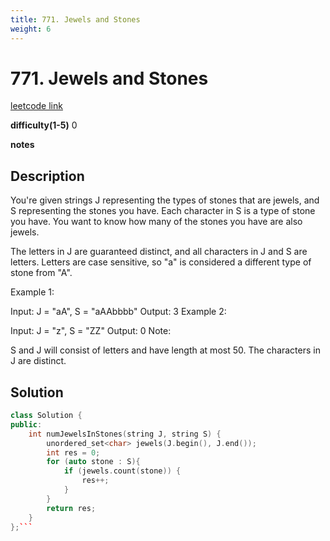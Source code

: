 ```yaml
---
title: 771. Jewels and Stones
weight: 6
---
```

# 771. Jewels and Stones
[leetcode link](https://leetcode.com/problems/jewels-and-stones/)

**difficulty(1-5)** 
0

**notes**   

## Description
You're given strings J representing the types of stones that are jewels, and S representing the stones you have.  Each character in S is a type of stone you have.  You want to know how many of the stones you have are also jewels.

The letters in J are guaranteed distinct, and all characters in J and S are letters. Letters are case sensitive, so "a" is considered a different type of stone from "A".

Example 1:

Input: J = "aA", S = "aAAbbbb"
Output: 3
Example 2:

Input: J = "z", S = "ZZ"
Output: 0
Note:

S and J will consist of letters and have length at most 50.
The characters in J are distinct.

## Solution
```c++
class Solution {
public:
    int numJewelsInStones(string J, string S) {
        unordered_set<char> jewels(J.begin(), J.end());
        int res = 0;
        for (auto stone : S){
            if (jewels.count(stone)) {
                res++;
            }
        }
        return res;
    }
};```

